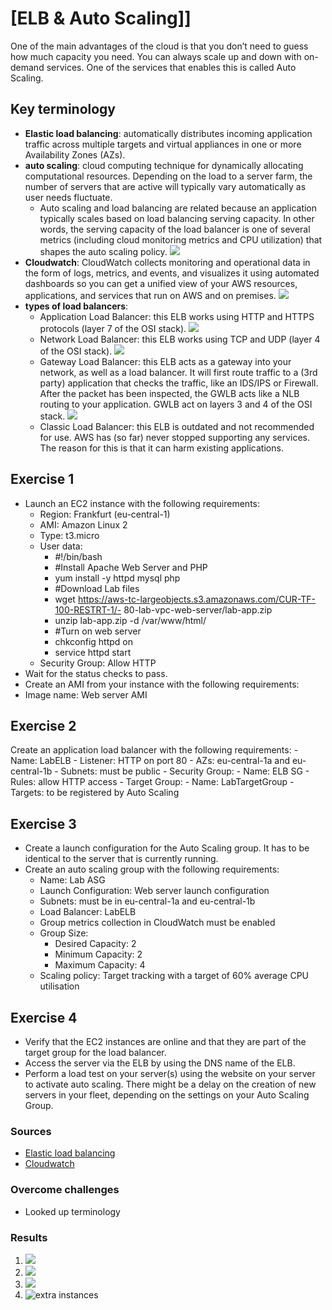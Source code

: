# [ELB & Auto Scaling]]
One of the main advantages of the cloud is that you don’t need to guess how much capacity you need. You can always scale up and down with on-demand services. One of the services that enables this is called Auto Scaling.


## Key terminology
- **Elastic load balancing**: automatically distributes incoming application traffic across multiple targets and virtual appliances in one or more Availability Zones (AZs).
- **auto scaling**: cloud computing technique for dynamically allocating computational resources. Depending on the load to a server farm, the number of servers that are active will typically vary automatically as user needs fluctuate. 
  - Auto scaling and load balancing are related because an application typically scales based on load balancing serving capacity. In other words, the serving capacity of the load balancer is one of several metrics (including cloud monitoring metrics and CPU utilization) that shapes the auto scaling policy.
![](../../00_includes/AWS/AWS-11/basicAS.png)
- **Cloudwatch**: CloudWatch collects monitoring and operational data in the form of logs, metrics, and events, and visualizes it using automated dashboards so you can get a unified view of your AWS resources, applications, and services that run on AWS and on premises. ![](../../00_includes/AWS/AWS-11/cloudwatch.png)
- **types of load balancers**:
  - Application Load Balancer: this ELB works using HTTP and HTTPS protocols (layer 7 of the OSI stack). ![](../../00_includes/AWS/AWS-11/aappLB.png)
  - Network Load Balancer: this ELB works using TCP and UDP (layer 4 of the OSI stack). ![](../../00_includes/AWS/AWS-11/networkLB.png)
  - Gateway Load Balancer: this ELB acts as a gateway into your network, as well as a load balancer. It will first route traffic to a (3rd party) application that checks the traffic, like an IDS/IPS or Firewall. After the packet has been inspected, the GWLB acts like a NLB routing to your application. GWLB act on layers 3 and 4 of the OSI stack. ![](../../00_includes/AWS/AWS-11/gatewayLB.png)
  - Classic Load Balancer: this ELB is outdated and not recommended for use. AWS has (so far) never stopped supporting any services. The reason for this is that it can harm existing applications.


## Exercise 1
- Launch an EC2 instance with the following requirements:
    -   Region: Frankfurt (eu-central-1)
    -   AMI: Amazon Linux 2
    -   Type: t3.micro
    -   User data:
          -   #!/bin/bash
          -   #Install Apache Web Server and PHP
          -   yum install -y httpd mysql php
          -   #Download Lab files
          -   wget https://aws-tc-largeobjects.s3.amazonaws.com/CUR-TF-100-RESTRT-1/-     80-lab-vpc-web-server/lab-app.zip
          -   unzip lab-app.zip -d /var/www/html/
          -   #Turn on web server
          -   chkconfig httpd on
          -   service httpd start
    -   Security Group: Allow HTTP
-   Wait for the status checks to pass.
-   Create an AMI from your instance with the following requirements:
-   Image name: Web server AMI    

## Exercise 2
 Create an application load balancer with the following requirements:
    -  Name: LabELB
    -  Listener: HTTP on port 80
    -  AZs: eu-central-1a and eu-central-1b
    -  Subnets: must be public
    -  Security Group: 
       -  Name: ELB SG
       -  Rules: allow HTTP access
    -  Target Group:
       -  Name: LabTargetGroup
       -  Targets: to be registered by Auto Scaling
  
## Exercise 3
- Create a launch configuration for the Auto Scaling group. It has to be identical to the server that is currently running.
- Create an auto scaling group with the following requirements:
    - Name: Lab ASG
    - Launch Configuration: Web server launch configuration
    - Subnets: must be in eu-central-1a and eu-central-1b
    - Load Balancer: LabELB
    - Group metrics collection in CloudWatch must be enabled
    - Group Size:
      - Desired Capacity: 2
      - Minimum Capacity: 2
      - Maximum Capacity: 4
    - Scaling policy: Target tracking with a target of 60% average CPU utilisation


## Exercise 4
- Verify that the EC2 instances are online and that they are part of the target group for the load balancer.
 - Access the server via the ELB by using the DNS name of the ELB.
 - Perform a load test on your server(s) using the website on your server to activate auto scaling. There might be a delay on the creation of new servers in your fleet, depending on the settings on your Auto Scaling Group.

### Sources
- [Elastic load balancing](https://aws.amazon.com/elasticloadbalancing/)
- [Cloudwatch](https://aws.amazon.com/cloudwatch/)

### Overcome challenges
- Looked up terminology

### Results
1. ![](../../00_includes/AWS/AWS-12/e3.png)
2. ![](../../00_includes/AWS/AWS-12/loadbalancer.png)
3. ![](../../00_includes/AWS/AWS-12/e3.png)
4. ![extra instances](../../00_includes/AWS/AWS-12/extraInstance.png)
